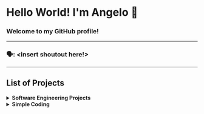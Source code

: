 # Hello World! I'm Angelo 👋
### Welcome to my GitHub profile!
---
### 🗣️: <insert shoutout here!>

---
## List of Projects

<details> 
 <summary><b>Software Engineering Projects</b></summary>
 
  * [FPS-Interactive-Whiteboard](https://github.com/angeloparayno/FPS-Interactive-Whiteboard)
    * <b>Sub Project:</b> [RGB-Led-Flashlights](https://github.com/angeloparayno/RGB-LED-Flashlights)
  * [Attendance-Monitoring-System-for-the-Faculty-of-UST-IICS](https://github.com/angeloparayno/Attendance-Monitoring-System-for-the-Faculty-of-UST-IICS)
 
</details>
 
<details>
 <summary><b>Simple Coding<b></summary>
  * qwe
  * qwe


* Data Analytics
* * [Bisa-Wellness](https://github.com/angeloparayno/Bisa-Wellness)
* * [Attendance-Monitoring-System-for-the-Faculty-of-UST-IICS]

* Digital Marketing

<!--
**angeloparayno/angeloparayno** is a ✨ _special_ ✨ repository because its `README.md` (this file) appears on your GitHub profile.

Here are some ideas to get you started:

- 🔭 I’m currently working on ...
- 🌱 I’m currently learning ...
- 👯 I’m looking to collaborate on ...
- 🤔 I’m looking for help with ...
- 💬 Ask me about ...
- 📫 How to reach me: ...
- 😄 Pronouns: ...
- ⚡ Fun fact: ...
-->
